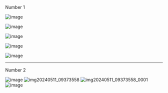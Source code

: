Number 1

![image](https://github.com/Iaaaaaaaaan/CSE_BlockDiagramAlgebra_BSME_4203_Group2_2024/assets/161392194/8e1ad0af-6b2e-4eef-b73f-052177c9a6fb)

![image](https://github.com/Iaaaaaaaaan/CSE_BlockDiagramAlgebra_BSME_4203_Group2_2024/assets/161392194/80549e74-f660-40c3-855b-645719cf5b20)

![image](https://github.com/Iaaaaaaaaan/CSE_BlockDiagramAlgebra_BSME_4203_Group2_2024/assets/161392194/dabd40be-ebd9-47e7-b18e-fbd56f3c22d7)

![image](https://github.com/Iaaaaaaaaan/CSE_BlockDiagramAlgebra_BSME_4203_Group2_2024/assets/161392194/b80b3161-630a-414f-a978-d99b9e8b7f3b)

![image](https://github.com/Iaaaaaaaaan/CSE_BlockDiagramAlgebra_BSME_4203_Group2_2024/assets/161392194/34f3ae3d-676e-415b-820a-c797c8ddc57a)
______________________________________________________________________________________________________________________________________________
Number 2

![image](https://github.com/Iaaaaaaaaan/CSE_BlockDiagramAlgebra_BSME_4203_Group2_2024/assets/161392194/9a714845-c45c-4514-b0d2-368125cd489e)
![img20240511_09373558](https://github.com/Iaaaaaaaaan/CSE_BlockDiagramAlgebra_BSME_4203_Group2_2024/assets/161392194/9d87a646-20bb-40fa-ac35-6f7785e60621)
![img20240511_09373558_0001](https://github.com/Iaaaaaaaaan/CSE_BlockDiagramAlgebra_BSME_4203_Group2_2024/assets/161392194/3f9d4d0e-f999-426d-87a9-d524075d728c)
![image](https://github.com/Iaaaaaaaaan/CSE_BlockDiagramAlgebra_BSME_4203_Group2_2024/assets/161392194/93626a87-c51e-4805-9a29-1ab9d247e8f1)



